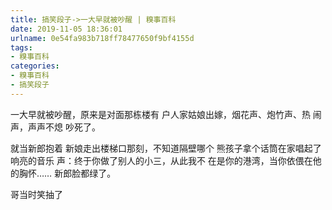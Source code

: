 ```yaml
---
title: 搞笑段子->一大早就被吵醒 | 糗事百科
date: 2019-11-05 18:36:01
urlname: 0e54fa983b718ff78477650f9bf4155d
tags: 
- 糗事百科
categories:
- 糗事百科
- 搞笑段子
---
```

一大早就被吵醒，原来是对面那栋楼有 户人家姑娘出嫁，烟花声、炮竹声、热 闹声，声声不熄 吵死了。

就当新郎抱着 新娘走出楼梯口那刻，不知道隔壁哪个 熊孩子拿个话筒在家唱起了响亮的音乐 声：终于你做了别人的小三，从此我不 在是你的港湾，当你依偎在他的胸怀…… 新郎脸都绿了。

哥当时笑抽了


